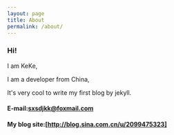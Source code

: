 ```yaml
---
layout: page
title: About
permalink: /about/
---
```



### Hi!

I am KeKe,

I am a developer from China,

It's very cool to write my first blog by jekyll.

#### E-mail:[sxsdjkk@foxmail.com]

#### My blog site:[http://blog.sina.com.cn/u/2099475323]


[http://blog.sina.com.cn/u/2099475323]: http://blog.sina.com.cn/u/2099475323
[sxsdjkk@foxmail.com]:mailto:"sxsdjkk@foxmail.com"
